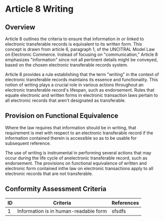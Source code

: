 # Article 8 Writing

## Overview

Article 8 outlines the criteria to ensure that information in or linked to electronic transferable records is equivalent to its written form. This concept is drawn from article 6, paragraph 1, of the UNCITRAL Model Law on Electronic Commerce. Instead of focusing on "communication," Article 8 emphasizes "information" since not all pertinent details might be conveyed, based on the chosen electronic transferable records system.

Article 8 provides a rule establishing that the term "writing" in the context of electronic transferable records maintains its essence and functionality. This notion of writing plays a crucial role in various actions throughout an electronic transferable record's lifespan, such as endorsement. Rules that equate electronic and written forms in electronic transaction laws pertain to all electronic records that aren't designated as transferable.

## Provision on Functional Equivalence

Where the law requires that information should be in writing, that requirement is met with respect to an electronic transferable record if the information contained therein is accessible so as to be usable for subsequent reference.

The use of writing is instrumental in performing several actions that may occur during the life cycle of anelectronic transferable record, such as endorsement. The provisions on functional equivalence of written and electronic form contained inthe law on electronic transactions apply to all electronic records that are not transferable.

## Conformity Assessment Criteria

|ID|Criteria|References|
|---|---|---|
|1|Information is in human-readable form|sfsdfs|

